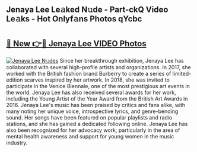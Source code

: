 ## Jenaya Lee Le𝚊ked N𝚞de - Part-ckQ Video Le𝚊ks - Hot Onlyf𝚊ns Photos qYcbc

# <h2><a href="http://ab48576.deff.icu/?id=Jenaya+Lee">🔗 New 👉🔴 Jenaya Lee VIDEO Photos</a></h2>

[![Jenaya Lee N𝚞des](https://i.imgur.com/rIISA9y.gif)](http://ab48576.deff.icu/?id=Jenaya+Lee)
Since her breakthrough exhibition, Jenaya Lee has collaborated with several high-profile artists and organizations. In 2017, she worked with the British fashion brand Burberry to create a series of limited-edition scarves inspired by her artwork. In 2018, she was invited to participate in the Venice Biennale, one of the most prestigious art events in the world. Jenaya Lee has also received several awards for her work, including the Young Artist of the Year Award from the British Art Awards in 2016. Jenaya Lee's music has been praised by critics and fans alike, with many noting her unique voice, introspective lyrics, and genre-bending sound. Her songs have been featured on popular playlists and radio stations, and she has gained a dedicated following online. Jenaya Lee has also been recognized for her advocacy work, particularly in the area of mental health awareness and support for young women in the music industry.
